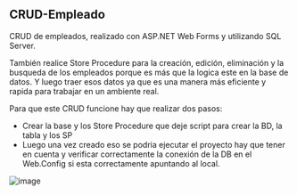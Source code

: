 ## CRUD-Empleado

CRUD de empleados, realizado con ASP.NET Web Forms y utilizando SQL Server.

También realice Store Procedure para la creación, edición, eliminación y la busqueda de los empleados porque es más que la logica 
este en la base de datos. Y luego traer esos datos ya que es una manera más eficiente y rapida para trabajar en un ambiente real. 

Para que este CRUD funcione hay que realizar dos pasos:

  -  Crear la base y los Store Procedure que deje script para crear la BD, la tabla y los SP
  -  Luego una vez creado eso se podria ejecutar el proyecto hay que tener en cuenta y verificar correctamente la conexión de la DB en el Web.Config si esta
     correctamente apuntando al local.     


![image](https://github.com/Romero-Ezequiel/CRUD-Empleado/assets/54491030/17d52a2c-2782-4759-954a-85ef7250e17e)
